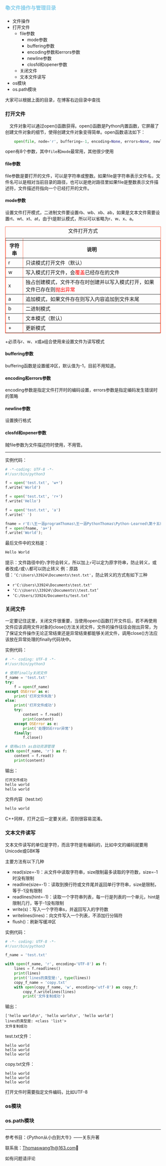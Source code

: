 ### <font color=skyblue>:books:文件操作与管理目录</font>

+ 文件操作
+ 打开文件
    + file参数
        + mode参数
        + buffering参数
        + encoding参数和errors参数
        + newline参数
        + closfd和opener参数
    + 关闭文件
    + 文本文件读写
+ os模块
+ os.path模块

大家可以根据上面的目录，在博客右边目录中查找

### 打开文件

&emsp;文件对象可以通过open()函数获得。open()函数是Python内置函数，它屏蔽了创建文件对象的细节，使得创建文件对象变得简单。open函数语法如下：

```python
	open(file, node='r', buffering=-1, encoding=None, errors=None, newline=None, closefd=True, opener=None)
```

open有8个参数，其中`file`和`mode`最常用，其他很少使用

#### file参数

file参数是要打开的文件，可以是字符串或整数。如果file是字符串表示文件名，文件名可以是相对当前目录的路径，也可以是绝对路径里如果file是整数表示文件描述符，文件描述符指向一个已经打开的文件。

#### mode参数

设置文件打开模式，二进制文件要设置rb、wb、xb、ab，如果是文本文件需要设置rt、wt、xt、at，由于t是默认模式，所以可以省略为r、w、x、a。

<table border="1" width="100%" bordercolor=tomato>
    <tr><td><caption>文件打开方式</caption></td></tr>
	<tr align="center">
		<th>字符串</th>
        <th>说明</th>
	</tr>
    <tr>
        <td>r</td>
        <td>只读模式打开文件（默认）</td>
    </tr>
    <tr>
        <td>w</td>
        <td>写入模式打开文件，会<font color=red>覆盖</font>已经存在的文件</td>
    </tr>
    <tr>
        <td>x</td>
        <td>独占创建模式，文件不存在时创建并以写入模式打开，如果文件已存在则<font color=red>抛出异常</font></td>
    </tr>
    <tr>
        <td>a</td>
        <td>追加模式，如果文件存在则写入内容追加到文件末尾</td>
    </tr>
    <tr>
        <td>b</td>
        <td>二进制模式</td>
    </tr>
    <tr>
        <td>t</td>
        <td>文本模式（默认）</td>
    </tr>
    <tr>
        <td>+</td>
        <td>更新模式</td>
    </tr>
</table>


+必须与r、w、x或a组合使用来设置文件为读写模式

#### buffering参数

buffering函数是设置缓冲区，默认值为-1，目前不用知道。

#### encoding和errors参数

encoding参数是指定文件打开时的编码设置，errors参数是指定编码发生错误时的策略

#### newline参数

设置换行格式

#### closfd和opener参数

贼file参数为文件描述符时使用，不用管。

____

实例代码：

```python
# -*-coding: UTF-8 -*-
#!/usr/bin/python3

f = open('test.txt', 'w+')
f.write('World')

f = open('test.txt', 'r+')
f.write('Hello')

f = open('test.txt', 'a')
f.write(' ')

fname = r'E:\王一涵programThomas\王一涵PythonThomas\Python-Learned\第十五章-文件操作与管理\文件操作代码01\test.txt'
f = open(fname, 'a+')
f.write('World');
```

最后文件中的文档是：

```txt
Hello World
```

提示：文件路径中的`\`字符会转义，所以加上`r`可以定为原字符串，防止转义，或者改成`/`或`\\`都可以防止转义
例：原路径：`‘C:\Users\33924\Documents\test.txt'`，防止转义的方式有如下三种

+ `r'C:\Users\33924\Documents\test.txt'`
+ `‘C:\\Users\\33924\\Documents\\test.txt’`
+ `‘C:/Users/33924/Documents/test.txt’`

### 关闭文件

一定要记住这里，关闭文件很重要，当使用open()函数打开文件后，若不再使用文件应该调用文件对象的close()方法关闭文件，文件的操作往往会抛出异常，为了保证文件操作无论正常结束还是异常结束都能够关闭文件，调用close()方法应该放在异常处理的finally代码块中。

实例代码：

```python
# -*- coding: UTF-8 -*-
#!/usr/bin/python3

# 使用finally关闭文件
f_name = 'test.txt'
try:
    f = open(f_name)
except OSError as e:
    print('打开文件失败')
else:
    print('打开文件成功')
    try:
        content = f.read()
        print(content)
    except OSError as e:
        print('处理OSError异常')
    finally:
        f.close()

# 使用with as自动资源管理
with open(f_name, 'r') as f:
    content = f.read()
    print(content)
```

输出：

```txt
打开文件成功
hello world
hello world
```

文件内容（test.txt）

```txt
hello world
```

C++同样，打开之后一定要关闭，否则很容易混淆。

### 文本文件读写

文本文件读写的单位是字符，而且字符是有编码的，比如中文的编码就要用Unicode或GBK等

主要方法有以下几种

+ read(size=-1)：从文件中读取字符串，size限制最多读取的字符数，size=-1时没有限制
+ readline(size=-1)：读取到换行符或文件尾并返回单行字符串，size是限制，等于-1没有限制
+ readlines(hint=-1)：读取一个字符串列表，每一行是列表的一个单元，hint是限制几行，等于-1没有限制
+ write(s)：写入一个字符串s，并返回写入的字符数
+ writelines(lines)：向文件写入一个列表，不添加行分隔符
+ flush()：刷新写缓冲区

实例代码：

```python
# -*- coding: UTF-8 -*-
#!/usr/bin/python3

f_name = 'test.txt'

with open(f_name, 'r', encoding='UTF-8') as f:
    lines = f.readlines()
    print(lines)
    print('lines的类型是:', type(lines))
    copy_f_name = 'copy.txt'
    with open(copy_f_name, 'w', encoding='utf-8') as copy_f:
        copy_f.writelines(lines)
        print('文件复制成功')
```

输出：

```
['hello world\n', 'hello world\n', 'hello world']
lines的类型是: <class 'list'>
文件复制成功
```

test.txt文件：

```
hello world
hello world
hello world
```

copy.txt文件：

```
hello world
hello world
hello world
```

打开文件时需要指定文件编码，比如UTF-8

### os模块

### os.path模块

____

参考书目：《Python从小白到大牛》——关东升著

联系我：<Thomaswang1h@163.com>:beers:

如有问题请评论